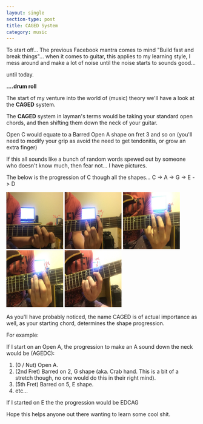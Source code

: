 ```yaml
---
layout: single
section-type: post
title: CAGED System
category: music
---
```


To start off... The previous Facebook mantra comes to mind "Build fast and break things"... 
when it comes to guitar, this applies to my learning style, I mess around and make a lot of noise until the noise starts to sounds good... 

until today.

__....drum roll__

The start of my venture into the world of (music) theory we'll have a look at the **CAGED** system.

The **CAGED** system in layman's terms would be taking your standard open chords, and then shifting them down the neck of your guitar.

Open C would equate to a Barred Open A shape on fret 3 and so on (you'll need to modify your grip as avoid the need to get tendonitis, or grow an extra finger)

If this all sounds like a bunch of random words spewed out by someone who doesn't know much, then fear not... I have pictures. 

The below is the progression of C though all the shapes... C -> A -> G -> E -> D 


<img src="/assets/img/posts/2016-04-19-CAGED/open_c.JPG" alt="open c" height="150" width="150">
<img src="/assets/img/posts/2016-04-19-CAGED/barred_a.JPG" alt="barred a" height="150" width="150">
<img src="/assets/img/posts/2016-04-19-CAGED/barred_g.JPG" alt="barred g" height="150" width="150">
<img src="/assets/img/posts/2016-04-19-CAGED/barred_e.JPG" alt="barred e" height="150" width="150">
<img src="/assets/img/posts/2016-04-19-CAGED/weird_d.JPG" alt="weird d" height="150" width="150">


As you'll have probably noticed, the name CAGED is of actual importance as well, as your starting chord, determines the shape progression.

For example:


If I start on an Open A, the progression to make an A sound down the neck would be (AGEDC):

1. (0 / Nut) Open A.
2. (2nd Fret) Barred on 2, G shape (aka. Crab hand. This is a bit of a stretch though, no one would do this in their right mind).
3. (5th Fret) Barred on 5, E shape.
4. etc...

If I started on E the the progression would be EDCAG  

Hope this helps anyone out there wanting to learn some cool shit. 


